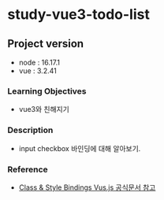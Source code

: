 # study-vue3-todo-list

## Project version

- node : 16.17.1
- vue : 3.2.41

### Learning Objectives

- vue3와 친해지기

### Description

- input checkbox 바인딩에 대해 알아보기.

### Reference

- [Class & Style Bindings Vus.js 공식문서 참고](https://vuejs.org/guide/essentials/class-and-style.html)

